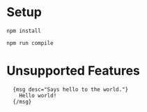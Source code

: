 # Setup

`npm install`

`npm run compile`

# Unsupported Features

```
  {msg desc="Says hello to the world."}
    Hello world!
  {/msg}
```